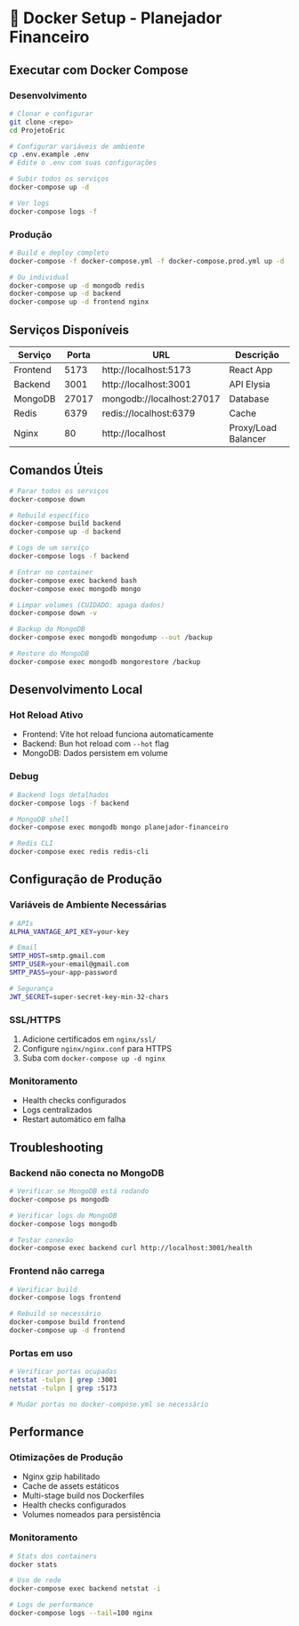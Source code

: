 # 🐳 Docker Setup - Planejador Financeiro

## Executar com Docker Compose

### Desenvolvimento

```bash
# Clonar e configurar
git clone <repo>
cd ProjetoEric

# Configurar variáveis de ambiente
cp .env.example .env
# Edite o .env com suas configurações

# Subir todos os serviços
docker-compose up -d

# Ver logs
docker-compose logs -f
```

### Produção

```bash
# Build e deploy completo
docker-compose -f docker-compose.yml -f docker-compose.prod.yml up -d

# Ou individual
docker-compose up -d mongodb redis
docker-compose up -d backend
docker-compose up -d frontend nginx
```

## Serviços Disponíveis

| Serviço | Porta | URL | Descrição |
|---------|-------|-----|-----------|
| Frontend | 5173 | http://localhost:5173 | React App |
| Backend | 3001 | http://localhost:3001 | API Elysia |
| MongoDB | 27017 | mongodb://localhost:27017 | Database |
| Redis | 6379 | redis://localhost:6379 | Cache |
| Nginx | 80 | http://localhost | Proxy/Load Balancer |

## Comandos Úteis

```bash
# Parar todos os serviços
docker-compose down

# Rebuild específico
docker-compose build backend
docker-compose up -d backend

# Logs de um serviço
docker-compose logs -f backend

# Entrar no container
docker-compose exec backend bash
docker-compose exec mongodb mongo

# Limpar volumes (CUIDADO: apaga dados)
docker-compose down -v

# Backup do MongoDB
docker-compose exec mongodb mongodump --out /backup

# Restore do MongoDB
docker-compose exec mongodb mongorestore /backup
```

## Desenvolvimento Local

### Hot Reload Ativo
- Frontend: Vite hot reload funciona automaticamente
- Backend: Bun hot reload com `--hot` flag
- MongoDB: Dados persistem em volume

### Debug
```bash
# Backend logs detalhados
docker-compose logs -f backend

# MongoDB shell
docker-compose exec mongodb mongo planejador-financeiro

# Redis CLI
docker-compose exec redis redis-cli
```

## Configuração de Produção

### Variáveis de Ambiente Necessárias
```bash
# APIs
ALPHA_VANTAGE_API_KEY=your-key

# Email
SMTP_HOST=smtp.gmail.com
SMTP_USER=your-email@gmail.com
SMTP_PASS=your-app-password

# Segurança
JWT_SECRET=super-secret-key-min-32-chars
```

### SSL/HTTPS
1. Adicione certificados em `nginx/ssl/`
2. Configure `nginx/nginx.conf` para HTTPS
3. Suba com `docker-compose up -d nginx`

### Monitoramento
- Health checks configurados
- Logs centralizados
- Restart automático em falha

## Troubleshooting

### Backend não conecta no MongoDB
```bash
# Verificar se MongoDB está rodando
docker-compose ps mongodb

# Verificar logs do MongoDB
docker-compose logs mongodb

# Testar conexão
docker-compose exec backend curl http://localhost:3001/health
```

### Frontend não carrega
```bash
# Verificar build
docker-compose logs frontend

# Rebuild se necessário
docker-compose build frontend
docker-compose up -d frontend
```

### Portas em uso
```bash
# Verificar portas ocupadas
netstat -tulpn | grep :3001
netstat -tulpn | grep :5173

# Mudar portas no docker-compose.yml se necessário
```

## Performance

### Otimizações de Produção
- Nginx gzip habilitado
- Cache de assets estáticos
- Multi-stage build nos Dockerfiles
- Health checks configurados
- Volumes nomeados para persistência

### Monitoramento
```bash
# Stats dos containers
docker stats

# Uso de rede
docker-compose exec backend netstat -i

# Logs de performance
docker-compose logs --tail=100 nginx
```